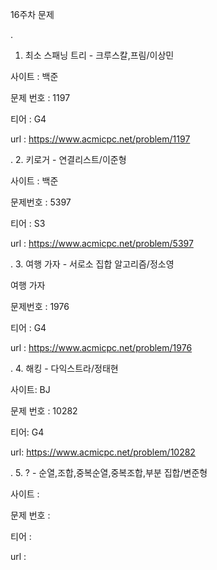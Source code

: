 
16주차 문제





.
1. 최소 스패닝 트리 - 크루스칼,프림/이상민

사이트 : 백준

문제 번호 : 1197

티어 : G4

url : https://www.acmicpc.net/problem/1197



.
2. 키로거 - 연결리스트/이준형

사이트 : 백준

문제번호 : 5397

티어 : S3

url : https://www.acmicpc.net/problem/5397



.
3. 여행 가자 - 서로소 집합 알고리즘/정소영

여행 가자

문제번호 : 1976

티어 : G4

url : https://www.acmicpc.net/problem/1976



.
4. 해킹 - 다익스트라/정태현

사이트: BJ

문제 번호 : 10282

티어: G4

url: https://www.acmicpc.net/problem/10282



.
5. ? - 순열,조합,중복순열,중복조합,부분 집합/변준형

사이트 : 

문제 번호 : 

티어 : 

url : 




